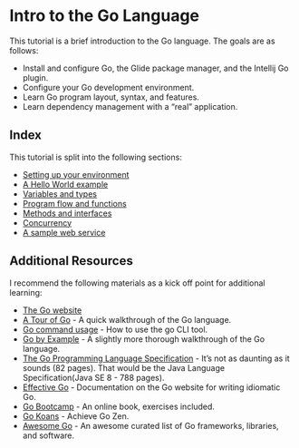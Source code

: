 # Intro to the Go Language

This tutorial is a brief introduction to the Go language. The goals are as follows:

* Install and configure Go, the Glide package manager, and the Intellij Go plugin.
* Configure your Go development environment.
* Learn Go program layout, syntax, and features.
* Learn dependency management with a “real” application.

## Index

This tutorial is split into the following sections:

* [Setting up your environment](src/01-setup)
* [A Hello World example](src/02-hello)
* [Variables and types](src/03-vars-and-types)
* [Program flow and functions](src/04-flow-and-functions)
* [Methods and interfaces](src/05-methods-and-interfaces)
* [Concurrency](src/06-concurrency)
* [A sample web service](src/07-webservice)

## Additional Resources

I recommend the following materials as a kick off point for additional learning:

* [The Go website](https://golang.org/)
* [A Tour of Go](https://tour.golang.org/) - A quick walkthrough of the Go language.
* [Go command usage](https://golang.org/cmd/go/) - How to use the go CLI tool.
* [Go by Example](https://gobyexample.com/) - A slightly more thorough walkthrough of the Go language.
* [The Go Programming Language Specification](https://golang.org/ref/spec) - It’s not as daunting as it sounds (82 pages). That would be the Java Language Specification(Java SE 8 - 788 pages).
* [Effective Go](https://golang.org/doc/effective_go.html) - Documentation on the Go website for writing idiomatic Go.
* [Go Bootcamp](http://www.golangbootcamp.com/book/) - An online book, exercises included.
* [Go Koans](https://github.com/cdarwin/go-koans) - Achieve Go Zen.
* [Awesome Go](https://github.com/avelino/awesome-go) - An awesome curated list of Go frameworks, libraries, and software.

